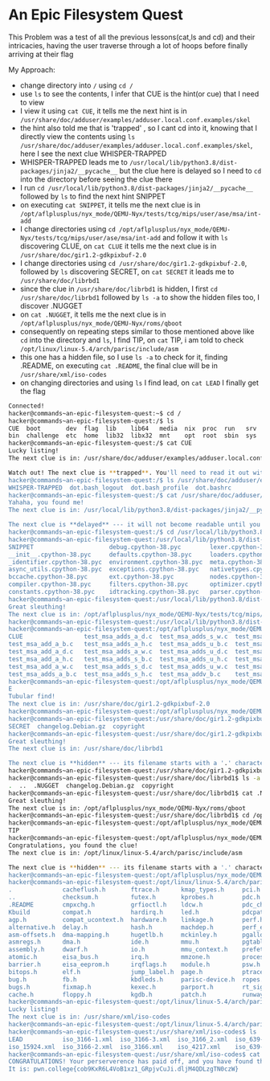 # An Epic Filesystem Quest

This Problem was a test of all the previous lessons(cat,ls and cd) and their intricacies, having the user traverse through a lot of hoops before finally arriving at their flag

My Approach:
- change directory into `/` using `cd /` 
- use `ls` to see the contents, I infer that CUE is the hint(or cue) that I need to view
- I view it using `cat CUE`, it tells me the next hint is in `/usr/share/doc/adduser/examples/adduser.local.conf.examples/skel`
- the hint also told me that is 'trapped' , so I cant cd into it, knowing that I directly view the contents using `ls /usr/share/doc/adduser/examples/adduser.local.conf.examples/skel`, here I see the next clue WHISPER-TRAPPED
- WHISPER-TRAPPED leads me to `/usr/local/lib/python3.8/dist-packages/jinja2/__pycache__` but the clue here is delayed so I need to `cd` into the directory before seeing the clue there
- I run `cd /usr/local/lib/python3.8/dist-packages/jinja2/__pycache__` followed by `ls` to find the next hint SNIPPET
- on executing `cat SNIPPET`, it tells me the next clue is in `/opt/aflplusplus/nyx_mode/QEMU-Nyx/tests/tcg/mips/user/ase/msa/int-add`
- I change directories using `cd /opt/aflplusplus/nyx_mode/QEMU-Nyx/tests/tcg/mips/user/ase/msa/int-add` and follow it with `ls` discovering CLUE, on `cat CLUE` it tells me the next clue is in `/usr/share/doc/gir1.2-gdkpixbuf-2.0`
- I change directories using `cd /usr/share/doc/gir1.2-gdkpixbuf-2.0`, followed by `ls` discovering SECRET, on `cat SECRET` it leads me to `/usr/share/doc/librbd1`
- since the clue in `/usr/share/doc/librbd1` is hidden, I first `cd /usr/share/doc/librbd1` followed by `ls -a` to show the hidden files too, I discover .NUGGET
- on `cat .NUGGET`, it tells me the next clue is in `/opt/aflplusplus/nyx_mode/QEMU-Nyx/roms/qboot`
- consequently on repeating steps similar to those mentioned above like `cd` into the directory and `ls`, I find TIP, on `cat` TIP, i am told to check `/opt/linux/linux-5.4/arch/parisc/include/asm`
- this one has a hidden file, so I use `ls -a` to check for it, finding .README, on executing `cat .README`, the final clue will be in `/usr/share/xml/iso-codes`
- on changing directories and using `ls` I find lead, on `cat LEAD` I finally get the flag




```bash
Connected!
hacker@commands~an-epic-filesystem-quest:~$ cd /
hacker@commands~an-epic-filesystem-quest:/$ ls
CUE  boot       dev  flag  lib    lib64   media  nix  proc  run   srv  tmp  var
bin  challenge  etc  home  lib32  libx32  mnt    opt  root  sbin  sys  usr
hacker@commands~an-epic-filesystem-quest:/$ cat CUE
Lucky listing!
The next clue is in: /usr/share/doc/adduser/examples/adduser.local.conf.examples/skel

Watch out! The next clue is **trapped**. You'll need to read it out without 'cd'ing into the directory; otherwise, the clue will self destruct!
hacker@commands~an-epic-filesystem-quest:/$ ls /usr/share/doc/adduser/examples/adduser.local.conf.examples/skel
WHISPER-TRAPPED  dot.bash_logout  dot.bash_profile  dot.bashrc
hacker@commands~an-epic-filesystem-quest:/$ cat /usr/share/doc/adduser/examples/adduser.local.conf.examples/skel/WHISPER-TRAPPED
Yahaha, you found me!
The next clue is in: /usr/local/lib/python3.8/dist-packages/jinja2/__pycache__

The next clue is **delayed** --- it will not become readable until you enter the directory with 'cd'.
hacker@commands~an-epic-filesystem-quest:/$ cd /usr/local/lib/python3.8/dist-packages/jinja2/__pycache__
hacker@commands~an-epic-filesystem-quest:/usr/local/lib/python3.8/dist-packages/jinja2/__pycache__$ ls
SNIPPET                     debug.cpython-38.pyc        lexer.cpython-38.pyc        runtime.cpython-38.pyc
__init__.cpython-38.pyc     defaults.cpython-38.pyc     loaders.cpython-38.pyc      sandbox.cpython-38.pyc
_identifier.cpython-38.pyc  environment.cpython-38.pyc  meta.cpython-38.pyc         tests.cpython-38.pyc
async_utils.cpython-38.pyc  exceptions.cpython-38.pyc   nativetypes.cpython-38.pyc  utils.cpython-38.pyc
bccache.cpython-38.pyc      ext.cpython-38.pyc          nodes.cpython-38.pyc        visitor.cpython-38.pyc
compiler.cpython-38.pyc     filters.cpython-38.pyc      optimizer.cpython-38.pyc
constants.cpython-38.pyc    idtracking.cpython-38.pyc   parser.cpython-38.pyc
hacker@commands~an-epic-filesystem-quest:/usr/local/lib/python3.8/dist-packages/jinja2/__pycache__$ cat SNIPPET
Great sleuthing!
The next clue is in: /opt/aflplusplus/nyx_mode/QEMU-Nyx/tests/tcg/mips/user/ase/msa/int-add
hacker@commands~an-epic-filesystem-quest:/usr/local/lib/python3.8/dist-packages/jinja2/__pycache__$ cd /opt/aflplusplus/nyx_mode/QEMU-Nyx/tests/tcg/mips/user/ase/msa/int-add
hacker@commands~an-epic-filesystem-quest:/opt/aflplusplus/nyx_mode/QEMU-Nyx/tests/tcg/mips/user/ase/msa/int-add$ ls
CLUE                 test_msa_adds_a_d.c  test_msa_adds_s_w.c  test_msa_addv_d.c    test_msa_hadd_u_d.c
test_msa_add_a_b.c   test_msa_adds_a_h.c  test_msa_adds_u_b.c  test_msa_addv_h.c    test_msa_hadd_u_h.c
test_msa_add_a_d.c   test_msa_adds_a_w.c  test_msa_adds_u_d.c  test_msa_addv_w.c    test_msa_hadd_u_w.c
test_msa_add_a_h.c   test_msa_adds_s_b.c  test_msa_adds_u_h.c  test_msa_hadd_s_d.c
test_msa_add_a_w.c   test_msa_adds_s_d.c  test_msa_adds_u_w.c  test_msa_hadd_s_h.c
test_msa_adds_a_b.c  test_msa_adds_s_h.c  test_msa_addv_b.c    test_msa_hadd_s_w.c
hacker@commands~an-epic-filesystem-quest:/opt/aflplusplus/nyx_mode/QEMU-Nyx/tests/tcg/mips/user/ase/msa/int-add$ cat CLU
E
Tubular find!
The next clue is in: /usr/share/doc/gir1.2-gdkpixbuf-2.0
hacker@commands~an-epic-filesystem-quest:/opt/aflplusplus/nyx_mode/QEMU-Nyx/tests/tcg/mips/user/ase/msa/int-add$ cd /usr/share/doc/gir1.2-gdkpixbuf-2.0
hacker@commands~an-epic-filesystem-quest:/usr/share/doc/gir1.2-gdkpixbuf-2.0$ ls
SECRET  changelog.Debian.gz  copyright
hacker@commands~an-epic-filesystem-quest:/usr/share/doc/gir1.2-gdkpixbuf-2.0$ cat SECRET
Great sleuthing!
The next clue is in: /usr/share/doc/librbd1

The next clue is **hidden** --- its filename starts with a '.' character. You'll need to look for it using special options to 'ls'.
hacker@commands~an-epic-filesystem-quest:/usr/share/doc/gir1.2-gdkpixbuf-2.0$ cd /usr/share/doc/librbd1
hacker@commands~an-epic-filesystem-quest:/usr/share/doc/librbd1$ ls -a
.  ..  .NUGGET  changelog.Debian.gz  copyright
hacker@commands~an-epic-filesystem-quest:/usr/share/doc/librbd1$ cat .NUGGET
Great sleuthing!
The next clue is in: /opt/aflplusplus/nyx_mode/QEMU-Nyx/roms/qboot
hacker@commands~an-epic-filesystem-quest:/usr/share/doc/librbd1$ cd /opt/aflplusplus/nyx_mode/QEMU-Nyx/roms/qboot
hacker@commands~an-epic-filesystem-quest:/opt/aflplusplus/nyx_mode/QEMU-Nyx/roms/qboot$ ls
TIP
hacker@commands~an-epic-filesystem-quest:/opt/aflplusplus/nyx_mode/QEMU-Nyx/roms/qboot$ cat TIP
Congratulations, you found the clue!
The next clue is in: /opt/linux/linux-5.4/arch/parisc/include/asm

The next clue is **hidden** --- its filename starts with a '.' character. You'll need to look for it using special options to 'ls'.
hacker@commands~an-epic-filesystem-quest:/opt/aflplusplus/nyx_mode/QEMU-Nyx/roms/qboot$ cd /opt/linux/linux-5.4/arch/parisc/include/asm
hacker@commands~an-epic-filesystem-quest:/opt/linux/linux-5.4/arch/parisc/include/asm$ ls -a
.              cacheflush.h       ftrace.h      kmap_types.h     pci.h          sections.h        thread_info.h
..             checksum.h         futex.h       kprobes.h        pdc.h          serial.h          timex.h
.README        cmpxchg.h          grfioctl.h    ldcw.h           pdc_chassis.h  shmparam.h        tlb.h
Kbuild         compat.h           hardirq.h     led.h            pdcpat.h       signal.h          tlbflush.h
agp.h          compat_ucontext.h  hardware.h    linkage.h        perf.h         smp.h             topology.h
alternative.h  delay.h            hash.h        machdep.h        perf_event.h   socket.h          traps.h
asm-offsets.h  dma-mapping.h      hugetlb.h     mckinley.h       pgalloc.h      sparsemem.h       uaccess.h
asmregs.h      dma.h              ide.h         mmu.h            pgtable.h      special_insns.h   ucontext.h
assembly.h     dwarf.h            io.h          mmu_context.h    prefetch.h     spinlock.h        unaligned.h
atomic.h       eisa_bus.h         irq.h         mmzone.h         processor.h    spinlock_types.h  unistd.h
barrier.h      eisa_eeprom.h      irqflags.h    module.h         psw.h          string.h          unwind.h
bitops.h       elf.h              jump_label.h  page.h           ptrace.h       superio.h
bug.h          fb.h               kbdleds.h     parisc-device.h  ropes.h        switch_to.h
bugs.h         fixmap.h           kexec.h       parport.h        rt_sigframe.h  syscall.h
cache.h        floppy.h           kgdb.h        patch.h          runway.h       termios.h
hacker@commands~an-epic-filesystem-quest:/opt/linux/linux-5.4/arch/parisc/include/asm$ cat .README
Lucky listing!
The next clue is in: /usr/share/xml/iso-codes
hacker@commands~an-epic-filesystem-quest:/opt/linux/linux-5.4/arch/parisc/include/asm$ cd  /usr/share/xml/iso-codes
hacker@commands~an-epic-filesystem-quest:/usr/share/xml/iso-codes$ ls
LEAD           iso_3166-1.xml  iso_3166-3.xml  iso_3166_2.xml  iso_639-2.xml  iso_639-5.xml  iso_639_3.xml
iso_15924.xml  iso_3166-2.xml  iso_3166.xml    iso_4217.xml    iso_639-3.xml  iso_639.xml    iso_639_5.xml
hacker@commands~an-epic-filesystem-quest:/usr/share/xml/iso-codes$ cat LEAD
CONGRATULATIONS! Your perserverence has paid off, and you have found the flag!
It is: pwn.college{cob9KxR6L4VoB1xz1_GRpjvCuJi.dljM4QDLzgTN0czW}
```
